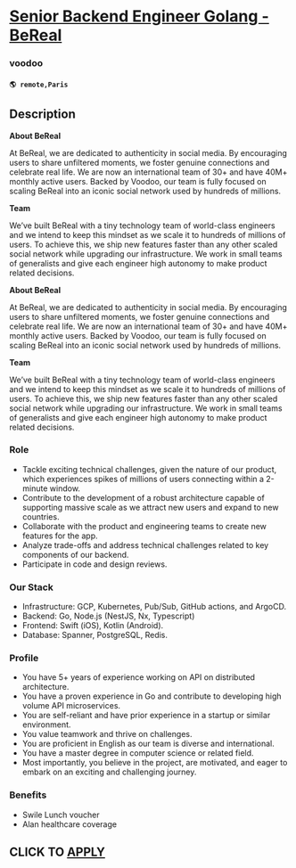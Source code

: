 # [Senior Backend Engineer Golang - BeReal](https://www.remotewlb.com/apply/senior-backend-engineer-golang-bereal)  
### voodoo  
#### `🌎 remote,Paris`  

## Description

 **About BeReal**

  

At BeReal, we are dedicated to authenticity in social media. By encouraging users to share unfiltered moments, we foster genuine connections and celebrate real life. We are now an international team of 30+ and have 40M+ monthly active users. Backed by Voodoo, our team is fully focused on scaling BeReal into an iconic social network used by hundreds of millions.

  

 **Team**

  

We’ve built BeReal with a tiny technology team of world-class engineers and we intend to keep this mindset as we scale it to hundreds of millions of users. To achieve this, we ship new features faster than any other scaled social network while upgrading our infrastructure. We work in small teams of generalists and give each engineer high autonomy to make product related decisions.

  

 **About BeReal**

  

At BeReal, we are dedicated to authenticity in social media. By encouraging users to share unfiltered moments, we foster genuine connections and celebrate real life. We are now an international team of 30+ and have 40M+ monthly active users. Backed by Voodoo, our team is fully focused on scaling BeReal into an iconic social network used by hundreds of millions.

  

 **Team**

  

We’ve built BeReal with a tiny technology team of world-class engineers and we intend to keep this mindset as we scale it to hundreds of millions of users. To achieve this, we ship new features faster than any other scaled social network while upgrading our infrastructure. We work in small teams of generalists and give each engineer high autonomy to make product related decisions.

  

### Role

* Tackle exciting technical challenges, given the nature of our product, which experiences spikes of millions of users connecting within a 2-minute window.
* Contribute to the development of a robust architecture capable of supporting massive scale as we attract new users and expand to new countries.
* Collaborate with the product and engineering teams to create new features for the app.
* Analyze trade-offs and address technical challenges related to key components of our backend.
* Participate in code and design reviews.

  

### Our Stack

* Infrastructure: GCP, Kubernetes, Pub/Sub, GitHub actions, and ArgoCD.
* Backend: Go, Node.js (NestJS, Nx, Typescript)
* Frontend: Swift (iOS), Kotlin (Android).
* Database: Spanner, PostgreSQL, Redis.

  

### Profile

* You have 5+ years of experience working on API on distributed architecture.
* You have a proven experience in Go and contribute to developing high volume API microservices.
* You are self-reliant and have prior experience in a startup or similar environment.
* You value teamwork and thrive on challenges.
* You are proficient in English as our team is diverse and international.
* You have a master degree in computer science or related field.
* Most importantly, you believe in the project, are motivated, and eager to embark on an exciting and challenging journey.

  

### Benefits

* Swile Lunch voucher
* Alan healthcare coverage 

  

  
## CLICK TO [APPLY](https://www.remotewlb.com/apply/senior-backend-engineer-golang-bereal)

